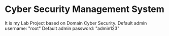 # Cyber Security Management System
It is my Lab Project based on Domain Cyber Security.
Default admin username: "root"
Default admin password: "admin123"
